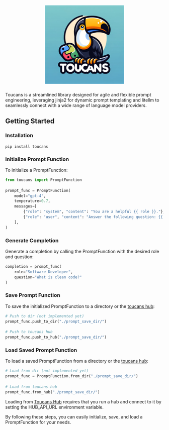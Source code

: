 
<h1 align="center">
<img src="static/img/logo.png" width="250">
</h1>

Toucans is a streamlined library designed for agile and flexible prompt engineering, leveraging jinja2 for dynamic prompt templating and litellm to seamlessly connect with a wide range of language model providers.

## Getting Started
### Installation
````
pip install toucans
````

### Initialize Prompt Function
To initialize a PromptFunction:

````python
from toucans import PromptFunction

prompt_func = PromptFunction(
    model="gpt-4",
    temperature=0.7,
    messages=[
        {"role": "system", "content": "You are a helpful {{ role }}."},
        {"role": "user", "content": "Answer the following question: {{ question }}"},
    ],
)
````

### Generate Completion
Generate a completion by calling the PromptFunction with the desired role and question:

````python
completion = prompt_func(
    role="Software Developer", 
    question="What is clean code?"
)
````

### Save Prompt Function
To save the initialized PromptFunction to a directory or the [toucans hub](https://github.com/kasperjunge/toucans-hub):

````python
# Push to dir (not implemented yet)
prompt_func.push_to_dir("./prompt_save_dir/")

# Push to toucans hub
prompt_func.push_to_hub("./prompt_save_dir/")
````

### Load Saved Prompt Function
To load a saved PromptFunction from a directory or the [toucans hub](https://github.com/kasperjunge/toucans-hub):

````python
# Load from dir (not implemented yet)
prompt_func = PromptFunction.from_dir("./prompt_save_dir/")

# Load from toucans hub
prompt_func.from_hub("./prompt_save_dir/")
````

Loading from [Toucans Hub](https://github.com/kasperjunge/toucans-hub) requires that you run a hub and connect to it by setting the HUB_API_URL environment variable.

By following these steps, you can easily initialize, save, and load a PromptFunction for your needs.